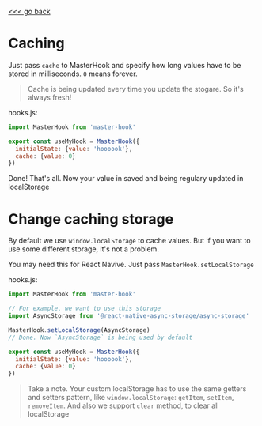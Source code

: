 [<<< go back](https://github.com/opium-pro/master-hook)

# Caching

Just pass `cache` to MasterHook and specify how long values have to be stored in milliseconds. `0` means forever.

> Cache is being updated every time you update the stogare. So it's always fresh!

hooks.js:

```js
import MasterHook from 'master-hook'

export const useMyHook = MasterHook({
  initialState: {value: 'hoooook'},
  cache: {value: 0}
})
```

Done! That's all. Now your value in saved and being regulary updated in localStorage


# Change caching storage

By default we use `window.localStorage` to cache values. But if you want to use some different storage, it's not a problem.

You may need this for React Navive. Just pass `MasterHook.setLocalStorage`

hooks.js:

```js
import MasterHook from 'master-hook'

// For example, we want to use this storage
import AsyncStorage from '@react-native-async-storage/async-storage'

MasterHook.setLocalStorage(AsyncStorage)
// Done. Now `AsyncStorage` is being used by default

export const useMyHook = MasterHook({
  initialState: {value: 'hoooook'},
  cache: {value: 0}
})
```

> Take a note. Your custom localStorage has to use the same getters and setters pattern, like `window.localStorage`: `getItem`, `setItem`, `removeItem`. And also we support `clear` method, to clear all localStorage
